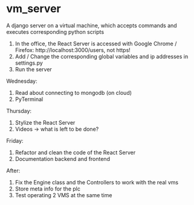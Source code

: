 # vm_server
A django server on a virtual machine, which accepts commands and executes corresponding python scripts

1. In the office, the React Server is accessed with Google Chrome / Firefox: http://localhost:3000/users, not https!
2. Add / Change the corresponding global variables and ip addresses in settings.py
3. Run the server

Wednesday:
1. Read about connecting to mongodb (on cloud)
2. PyTerminal

Thursday:
1. Stylize the React Server
2. Videos -> what is left to be done?

Friday:
1. Refactor and clean the code of the React Server
2. Documentation backend and frontend

After:
1. Fix the Engine class and the Controllers to work with the real vms
2. Store meta info for the plc
3. Test operating 2 VMS at the same time
